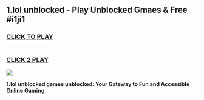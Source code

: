 
## 1.lol unblocked - Play Unblocked Gmaes & Free #i1ji1
<h3>
<a href="https://news.freeplayer.one?title=1.lol_unblocked&ref=24F">CLICK TO PLAY</a></h3>
<hr>

<h3>
<a href="https://news.freeplayer.one?title=1.lol_unblocked&ref=24F">CLICK 2 PLAY</a>
  
</h3>

<a href="https://news.freeplayer.one?title=1.lol_unblocked&ref=24F/"><img src="https://clearcache.store/games.png"></a>


**1.lol unblocked games unblocked: Your Gateway to Fun and Accessible Online Gaming**
